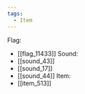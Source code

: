 ```yaml
---
tags:
  - Item
---
```

Flag:
- [[flag_11433]]
Sound:
- [[sound_43]]
- [[sound_17]]
- [[sound_44]]
Item:
- [[item_513]]
